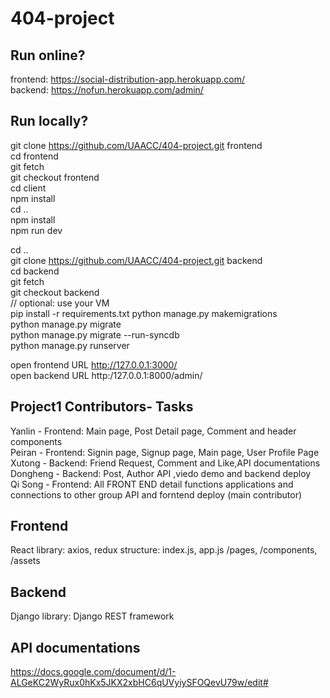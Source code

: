 # 404-project
## Run online?
frontend: https://social-distribution-app.herokuapp.com/<br/>
backend: https://nofun.herokuapp.com/admin/<br/>


## Run locally?
git clone https://github.com/UAACC/404-project.git frontend <br/>
cd frontend<br/>
git fetch<br/>
git checkout frontend<br/>
cd client<br/>
npm install<br/>
cd ..<br/>
npm install<br/>
npm run dev<br/>

cd ..<br/>
git clone https://github.com/UAACC/404-project.git backend<br/>
cd backend<br/>
git fetch<br/>
git checkout backend<br/>
// optional: use your VM<br/>
pip install -r requirements.txt
python manage.py makemigrations<br/>
python manage.py migrate<br/>
python manage.py migrate --run-syncdb<br/>
python manage.py runserver<br/>

open frontend URL http://127.0.0.1:3000/<br/>
open backend URL http:/127.0.0.1:8000/admin/<br/>

## Project1 Contributors- Tasks
Yanlin - Frontend:  Main page, Post Detail page, Comment and header components <br />
Peiran - Frontend: Signin page, Signup page, Main page, User Profile Page<br />
Xutong - Backend: Friend Request, Comment and Like,API documentations <br />
Dongheng - Backend: Post, Author API ,viedo demo and backend deploy<br />
Qi Song - Frontend: All FRONT END  detail functions applications and connections to other group API and forntend deploy (main contributor) <br />

## Frontend
React
library: axios, redux
structure: index.js, app.js /pages, /components, /assets


## Backend
Django
library: Django REST framework

## API documentations
https://docs.google.com/document/d/1-ALGeKC2WyRux0hKx5JKX2xbHC6qUVyiySFOQevU79w/edit#


